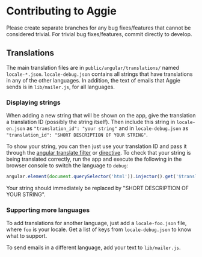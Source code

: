 # Contributing to Aggie

Please create separate branches for any bug fixes/features that cannot be
considered trivial. For trivial bug fixes/features, commit directly to develop.

## Translations

The main translation files are in `public/angular/translations/` named
`locale-*.json`. `locale-debug.json` contains all strings that have translations
in any of the other languages. In addition, the text of emails that Aggie sends
is in `lib/mailer.js`, for all languages.

### Displaying strings

When adding a new string that will be shown on the app, give the translation a
translation ID (possibly the string itself). Then include this string in
`locale-en.json` as `"translation_id": "your string"` and in `locale-debug.json`
as `"translation_id": "SHORT DESCRIPTION OF YOUR STRING"`.

To show your string, you can then just use your translation ID and pass it
through the [angular translate filter](https://angular-translate.github.io/docs/#/guide/04_using-translate-filter)
or [directive](https://angular-translate.github.io/docs/#/guide/05_using-translate-directive).
To check that your string is being translated correctly, run the app and execute
the following in the browser console to switch the language to `debug`:

```js
angular.element(document.querySelector('html')).injector().get('$translate').use('debug').then((x) => { console.log(x)})
```

Your string should immediately be replaced by "SHORT DESCRIPTION OF YOUR STRING".


### Supporting more languages

To add translations for another language, just add a `locale-foo.json` file,
where `foo` is your locale. Get a list of keys from `locale-debug.json` to know
what to support.

To send emails in a different language, add your text to `lib/mailer.js`.

